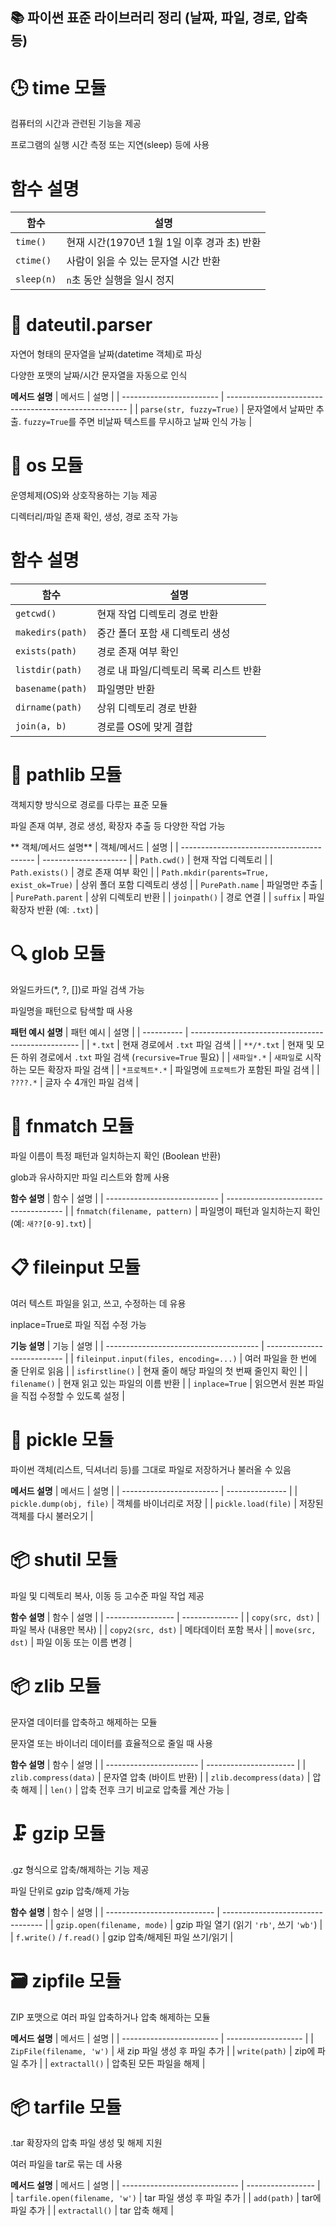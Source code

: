 ## 📚 파이썬 표준 라이브러리 정리 (날짜, 파일, 경로, 압축 등)
# 🕒 time 모듈
컴퓨터의 시간과 관련된 기능을 제공

프로그램의 실행 시간 측정 또는 지연(sleep) 등에 사용

# 함수	설명
| 함수         | 설명                            |
| ---------- | ----------------------------- |
| `time()`   | 현재 시간(1970년 1월 1일 이후 경과 초) 반환 |
| `ctime()`  | 사람이 읽을 수 있는 문자열 시간 반환         |
| `sleep(n)` | `n`초 동안 실행을 일시 정지             |


# 📅 dateutil.parser
자연어 형태의 문자열을 날짜(datetime 객체)로 파싱

다양한 포맷의 날짜/시간 문자열을 자동으로 인식

**메서드	설명**
| 메서드                      | 설명                                                    |
| ------------------------ | ----------------------------------------------------- |
| `parse(str, fuzzy=True)` | 문자열에서 날짜만 추출. `fuzzy=True`를 주면 비날짜 텍스트를 무시하고 날짜 인식 가능 |

# 📁 os 모듈
운영체제(OS)와 상호작용하는 기능 제공

디렉터리/파일 존재 확인, 생성, 경로 조작 가능

# 함수	설명
| 함수               | 설명                     |
| ---------------- | ---------------------- |
| `getcwd()`       | 현재 작업 디렉토리 경로 반환       |
| `makedirs(path)` | 중간 폴더 포함 새 디렉토리 생성     |
| `exists(path)`   | 경로 존재 여부 확인            |
| `listdir(path)`  | 경로 내 파일/디렉토리 목록 리스트 반환 |
| `basename(path)` | 파일명만 반환                |
| `dirname(path)`  | 상위 디렉토리 경로 반환          |
| `join(a, b)`     | 경로를 OS에 맞게 결합          |


# 📂 pathlib 모듈
객체지향 방식으로 경로를 다루는 표준 모듈

파일 존재 여부, 경로 생성, 확장자 추출 등 다양한 작업 가능

** 객체/메서드	설명**
| 객체/메서드                                    | 설명                    |
| ----------------------------------------- | --------------------- |
| `Path.cwd()`                              | 현재 작업 디렉토리            |
| `Path.exists()`                           | 경로 존재 여부 확인           |
| `Path.mkdir(parents=True, exist_ok=True)` | 상위 폴더 포함 디렉토리 생성      |
| `PurePath.name`                           | 파일명만 추출               |
| `PurePath.parent`                         | 상위 디렉토리 반환            |
| `joinpath()`                              | 경로 연결                 |
| `suffix`                                  | 파일 확장자 반환 (예: `.txt`) |

# 🔍 glob 모듈
와일드카드(*, ?, [])로 파일 검색 가능

파일명을 패턴으로 탐색할 때 사용

**패턴 예시	설명**
| 패턴 예시      | 설명                                                 |
| ---------- | -------------------------------------------------- |
| `*.txt`    | 현재 경로에서 `.txt` 파일 검색                               |
| `**/*.txt` | 현재 및 모든 하위 경로에서 `.txt` 파일 검색 (`recursive=True` 필요) |
| `새파일*.*`   | `새파일`로 시작하는 모든 확장자 파일 검색                           |
| `*프로젝트*.*` | 파일명에 `프로젝트`가 포함된 파일 검색                             |
| `????.*`   | 글자 수 4개인 파일 검색                                     |


# 🧩 fnmatch 모듈
파일 이름이 특정 패턴과 일치하는지 확인 (Boolean 반환)

glob과 유사하지만 파일 리스트와 함께 사용

**함수	설명**
| 함수                           | 설명                                    |
| ---------------------------- | ------------------------------------- |
| `fnmatch(filename, pattern)` | 파일명이 패턴과 일치하는지 확인 (예: `새??[0-9].txt`) |

# 📋 fileinput 모듈
여러 텍스트 파일을 읽고, 쓰고, 수정하는 데 유용

inplace=True로 파일 직접 수정 가능

**기능	설명**
| 기능                                     | 설명                          |
| -------------------------------------- | --------------------------- |
| `fileinput.input(files, encoding=...)` | 여러 파일을 한 번에 줄 단위로 읽음        |
| `isfirstline()`                        | 현재 줄이 해당 파일의 첫 번째 줄인지 확인    |
| `filename()`                           | 현재 읽고 있는 파일의 이름 반환          |
| `inplace=True`                         | 읽으면서 원본 파일을 직접 수정할 수 있도록 설정 |


# 💾 pickle 모듈
파이썬 객체(리스트, 딕셔너리 등)를 그대로 파일로 저장하거나 불러올 수 있음

**메서드	설명**
| 메서드                      | 설명              |
| ------------------------ | --------------- |
| `pickle.dump(obj, file)` | 객체를 바이너리로 저장    |
| `pickle.load(file)`      | 저장된 객체를 다시 불러오기 |


# 📦 shutil 모듈
파일 및 디렉토리 복사, 이동 등 고수준 파일 작업 제공

**함수	설명**
| 함수                | 설명             |
| ----------------- | -------------- |
| `copy(src, dst)`  | 파일 복사 (내용만 복사) |
| `copy2(src, dst)` | 메타데이터 포함 복사    |
| `move(src, dst)`  | 파일 이동 또는 이름 변경 |

# 📦 zlib 모듈
문자열 데이터를 압축하고 해제하는 모듈

문자열 또는 바이너리 데이터를 효율적으로 줄일 때 사용

**함수	설명**
| 함수                      | 설명                     |
| ----------------------- | ---------------------- |
| `zlib.compress(data)`   | 문자열 압축 (바이트 반환)        |
| `zlib.decompress(data)` | 압축 해제                  |
| `len()`                 | 압축 전후 크기 비교로 압축률 계산 가능 |

# 🗜 gzip 모듈
.gz 형식으로 압축/해제하는 기능 제공

파일 단위로 gzip 압축/해제 가능

**함수	설명**
| 함수                          | 설명                                |
| --------------------------- | --------------------------------- |
| `gzip.open(filename, mode)` | gzip 파일 열기 (읽기 `'rb'`, 쓰기 `'wb'`) |
| `f.write()` / `f.read()`    | gzip 압축/해제된 파일 쓰기/읽기              |


# 🗃 zipfile 모듈
ZIP 포맷으로 여러 파일 압축하거나 압축 해제하는 모듈

**메서드	설명**
| 메서드                      | 설명                  |
| ------------------------ | ------------------- |
| `ZipFile(filename, 'w')` | 새 zip 파일 생성 후 파일 추가 |
| `write(path)`            | zip에 파일 추가          |
| `extractall()`           | 압축된 모든 파일을 해제       |


# 📦 tarfile 모듈
.tar 확장자의 압축 파일 생성 및 해제 지원

여러 파일을 tar로 묶는 데 사용

**메서드	설명**
| 메서드                           | 설명                |
| ----------------------------- | ----------------- |
| `tarfile.open(filename, 'w')` | tar 파일 생성 후 파일 추가 |
| `add(path)`                   | tar에 파일 추가        |
| `extractall()`                | tar 압축 해제         |
